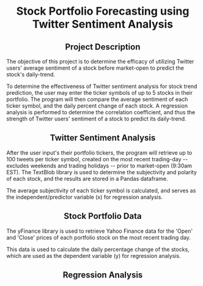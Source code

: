 <h1 align="center">Stock Portfolio Forecasting using Twitter Sentiment Analysis</h1>

<h2 align='center'>Project Description</h2>

The objective of this project is to determine the efficacy of utilizing Twitter users' average sentiment of a stock before market-open to predict the stock's daily-trend. 

To determine the effectiveness of Twitter sentiment analysis for stock trend prediction, the user may enter the ticker symbols of up to 5 stocks in their portfolio. The program will then compare the average sentiment of each ticker symbol, and the daily percent change of each stock. A regression analysis is performed to determine the correlation coefficient, and thus the strength of Twitter users' sentiment of a stock to predict its daily-trend.

<h2 align='center'>Twitter Sentiment Analysis</h2>

After the user input's their portfolio tickers, the program will retrieve up to 100 tweets per ticker symbol, created on the most recent trading-day -- excludes weekends and trading holidays -- prior to market-open (9:30am EST). The TextBlob library is used to determine the subjectivity and polarity of each stock, and the results are stored in a Pandas dataframe. 

The average subjectivity of each ticker symbol is calculated, and serves as the independent/predictor variable (x) for regression analysis. 

<h2 align='center'>Stock Portfolio Data</h2>

The yFinance library is used to retrieve Yahoo Finance data for the 'Open' and 'Close' prices of each portfolio stock on the most recent trading day. 

This data is used to calculate the daily percentage change of the stocks, which are used as the dependent variable (y) for regression analysis.

<h2 align='center'>Regression Analysis</h2>

